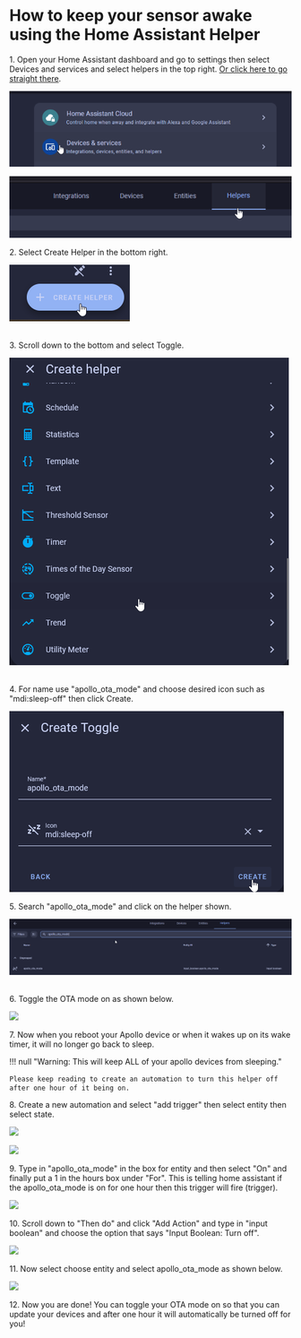 # How to keep your sensor awake using the Home Assistant Helper

1\. Open your Home Assistant dashboard and go to settings then select Devices and services and select helpers in the top right. <a href="http://homeassistant.local:8123/config/helpers" title="Open Helpers Page" target="_blank" rel="noopener">Or click here to go straight there</a>.

![](assets/awake-ha-helper-pic-1.png)

![](assets/awake-ha-helper-pic-2.png)

2\. Select Create Helper in the bottom right.<br>

![](assets/awake-ha-helper-pic-4.png)

<br>3\. Scroll down to the bottom and select Toggle.

![](assets/awake-ha-helper-pic-3-1.png)

<br>4\. For name use "apollo\_ota\_mode" and choose desired icon such as "mdi:sleep-off" then click Create.

![](assets/awake-ha-helper-pic-5.png)

5\. Search "apollo\_ota\_mode" and click on the helper shown.

![](assets/awake-ha-helper-pic-6.png)

<br>6\. Toggle the OTA mode on as shown below.

![](../../../assets/toggle-ota-mode-on.png)

7\. Now when you reboot your Apollo device or when it wakes up on its wake timer, it will no longer go back to sleep.

!!! null "Warning: This will keep ALL of your apollo devices from sleeping."

    Please keep reading to create an automation to turn this helper off after one hour of it being on.

8\. Create a new automation and select "add trigger" then select entity then select state.

![](../../../assets/toggle-ota-mode-automation-1.png)

![](../../../assets/toggle-ota-mode-automation-2.png)

9\. Type in "apollo\_ota\_mode" in the box for entity and then select "On" and finally put a 1 in the hours box under "For". This is telling home assistant if the apollo\_ota\_mode is on for one hour then this trigger will fire (trigger).

![](../../../assets/toggle-ota-mode-automation-3.png)

10\. Scroll down to "Then do" and click "Add Action" and type in "input boolean" and choose the option that says "Input Boolean: Turn off".

![](../../../assets/toggle-ota-mode-automation-4.png)

11\. Now select choose entity and select apollo\_ota\_mode as shown below.

![](../../../assets/toggle-ota-mode-automation-5.png)

12\. Now you are done! You can toggle your OTA mode on so that you can update your devices and after one hour it will automatically be turned off for you!

&nbsp;